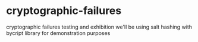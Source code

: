# cryptographic-failures
cryptographic failures testing and exhibition
we'll be using salt hashing with bycript library for demonstration purposes
